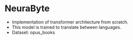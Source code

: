 # NeuraByte
- Implementation of transformer architecture from scratch.
- This model is trained to translate between languages.
- Dataset: opus_books
